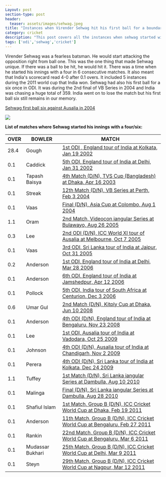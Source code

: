 ```yaml
---
Layout: post
section-type: post
header:
  teaser: assets/images/sehwag.jpeg
title: "Instances when Virender Sehwag hit his first ball for a boundary"
category: cricket
description: "This post covers all the instances when sehwag started with a four/six of the first ball of his innings"
tags: ['odi','sehwag','cricket']
---
```


Virender Sehwag was a fearless batsman. He would start attacking the opposition right from ball one. This was the one thing that made Sehwag unique. If there was a ball to be hit, he would hit it. There was a time when he started his innings with a four in 6 consecutive matches. It also meant that India's scorecard read 4-0 after 0.1 overs. It included 5 instances during the 2011 world cup that India won. Sehwag had also his first ball for a six once in ODI. It was during the 2nd final of VB Series in 2004 and India was chasing a huge total of 359\. India went on to lose the match but his first ball six still remains in our memory. 

[Sehwag first ball six against Ausalia in 2004](http://www.espncricinfo.com/series/8531/scorecard/65656/Ausalia-vs-India-2nd-Final-vb-series/) 

![](https://statics.sportskeeda.com/wp-content/uploads/2014/09/0-2272282.jpg) 

**List of matches where Sehwag started his innings with a four/six:**



OVER | BOWLER | MATCH
|---|---|---
|28.4 | Gough | [1st ODI , England tour of India at Kolkata, Jan 19 2002](http://www.espncricinfo.com/series/15442/scorecard/64736/India-vs-England-1st-ODI-england-tour-of-india-2001-02/)
|0.1 | Caddick | [5th ODI, England tour of India at Delhi, Jan 31 2002](http://www.espncricinfo.com/series/15442/scorecard/64743/India-vs-England-5th-ODI-england-tour-of-india-2001-02/)
|0.1 | Tapash Baisya | [4th Match (D/N), TVS Cup (Bangladesh) at Dhaka, Apr 16 2003](http://www.espncricinfo.com/series/8575/scorecard/66353/Bangladesh-vs-India-4th-Match-tvs-cup-bangladesh/)
|0.1 | Streak | [12th Match (D/N), VB Series at Perth, Feb 3 2004](http://www.espncricinfo.com/series/8531/scorecard/65654/India-vs-Zimbabwe-12th-Match-aus-i-series-cb/)
|0.1 | Vaas | [Final (D/N), Asia Cup at Colombo, Aug 1 2004](http://www.espncricinfo.com/series/8532/scorecard/65718/Sri-Lanka-vs-India-Final-asia-cup/)
|1.1 | Oram | [2nd Match, Videocon iangular Series at Bulawayo, Aug 26 2005](http://www.espncricinfo.com/series/8594/scorecard/217116/India-vs-New-Zealand-2nd-Match-videocon-iangular-series/)
|0.3 | Lee | [2nd ODI (D/N), ICC World XI tour of Ausalia at Melbourne, Oct 7 2005](http://www.espncricinfo.com/series/14758/scorecard/221083/Ausalia-vs-ICC-World-XI-2nd-ODI-icc-world-xi-tour-of-ausalia-2005-06/)
|0.1 | Vaas | [3rd ODI, Sri Lanka tour of India at Jaipur, Oct 31 2005](http://www.espncricinfo.com/series/14750/scorecard/223634/India-vs-Sri-Lanka-3rd-ODI-sri-lanka-tour-of-india-2005-06/)
|0.2 | Anderson | [1st ODI, England tour of India at Delhi, Mar 28 2006](http://www.espncricinfo.com/series/14681/scorecard/238188/India-vs-England-1st-ODI-england-tour-of-india-2005-06/)
|0.1 | Anderson | [6th ODI, England tour of India at Jamshedpur, Apr 12 2006](http://www.espncricinfo.com/series/14681/scorecard/238193/India-vs-England-6th-ODI-england-tour-of-india-2005-06/)
|0.1 | Pollock | [5th ODI, India tour of South Africa at Centurion, Dec 3 2006](http://www.espncricinfo.com/series/14500/scorecard/249214/South-Africa-vs-India-5th-ODI-india-tour-of-south-africa-2006-07/)
|0.6 | Umar Gul | [2nd Match (D/N), Kitply Cup at Dhaka, Jun 10 2008](http://www.espncricinfo.com/series/8622/scorecard/345469/India-vs-Pakistan-2nd-Match-kitply-cup/)
|0.1 | Anderson | [4th ODI (D/N), England tour of India at Bengaluru, Nov 23 2008](http://www.espncricinfo.com/series/13829/scorecard/361046/India-vs-England-4th-ODI-england-tour-of-india-2008-09/)
|0.1 | Lee | [1st ODI, Ausalia tour of India at Vadodara, Oct 25 2009](http://www.espncricinfo.com/series/13455/scorecard/416236/India-vs-Ausalia-1st-ODI/)
|0.1 | Johnson | [4th ODI (D/N), Ausalia tour of India at Chandigarh, Nov 2 2009](http://www.espncricinfo.com/series/13455/scorecard/416239/India-vs-Ausalia-4th-ODI/)
|0.1 | Perera | [4th ODI (D/N), Sri Lanka tour of India at Kolkata, Dec 24 2009](http://www.espncricinfo.com/series/13435/scorecard/430889/India-vs-Sri-Lanka-4th-ODI/)
|1.1 | Tuffey | [1st Match (D/N), Sri Lanka iangular Series at Dambulla, Aug 10 2010](http://www.espncricinfo.com/series/13229/scorecard/456662/India-vs-New-Zealand-1st-Match/)
|0.1 | Malinga | [Final (D/N), Sri Lanka iangular Series at Dambulla, Aug 28 2010](http://www.espncricinfo.com/series/13229/scorecard/456668/Sri-Lanka-vs-India-Final/)
|0.1 | Shafiul Islam | [1st Match, Group B (D/N), ICC Cricket World Cup at Dhaka, Feb 19 2011](http://www.espncricinfo.com/series/8039/scorecard/433558/Bangladesh-vs-India-1st-Match,-Group-B/)
|0.1 | Anderson | [11th Match, Group B (D/N), ICC Cricket World Cup at Bengaluru, Feb 27 2011](http://www.espncricinfo.com/series/8039/scorecard/433568/India-vs-England-11th-Match,-Group-B/)
|0.1 | Rankin | [22nd Match, Group B (D/N), ICC Cricket World Cup at Bengaluru, Mar 6 2011](http://www.espncricinfo.com/series/8039/scorecard/433578/India-vs-Ireland-22nd-Match,-Group-B/)
|0.1 | Mudassar Bukhari | [25th Match, Group B (D/N), ICC Cricket World Cup at Delhi, Mar 9 2011](http://www.espncricinfo.com/series/8039/scorecard/433582/India-vs-Netherlands-25th-Match,-Group-B/)
|0.1 | Steyn | [29th Match, Group B (D/N), ICC Cricket World Cup at Nagpur, Mar 12 2011](http://www.espncricinfo.com/series/8039/scorecard/433586/India-vs-South-Africa-29th-Match,-Group-B/)

